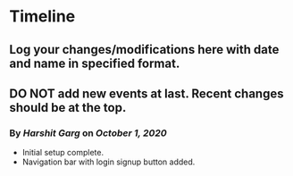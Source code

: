 # Timeline
## Log your changes/modifications here with date and name in specified format.
## DO NOT add new events at last. Recent changes should be at the top.

### By <b>_Harshit Garg_</b> on <b>_October 1, 2020_</b>
* Initial setup complete.
* Navigation bar with login signup button added.
